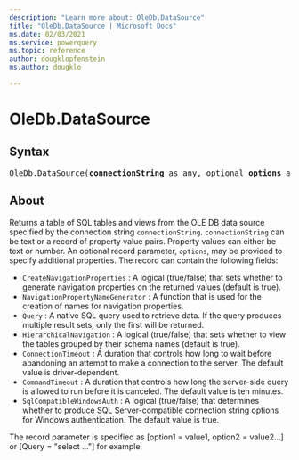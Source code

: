 ```yaml
---
description: "Learn more about: OleDb.DataSource"
title: "OleDb.DataSource | Microsoft Docs"
ms.date: 02/03/2021
ms.service: powerquery
ms.topic: reference
author: dougklopfenstein
ms.author: dougklo

---
```

# OleDb.DataSource

## Syntax

<pre>
OleDb.DataSource(<b>connectionString</b> as any, optional <b>options</b> as nullable record) as table
</pre>

## About
Returns a table of SQL tables and views from the OLE DB data source specified by the connection string `connectionString`. `connectionString` can be text or a record of property value pairs. Property values can either be text or number. An optional record parameter, `options`, may be provided to specify additional properties. The record can contain the following fields: 
*  `CreateNavigationProperties` : A logical (true/false) that sets whether to generate navigation properties on the returned values (default is true).
*  `NavigationPropertyNameGenerator` : A function that is used for the creation of names for navigation properties.
*  `Query` : A native SQL query used to retrieve data. If the query produces multiple result sets, only the first will be returned.
*  `HierarchicalNavigation` : A logical (true/false) that sets whether to view the tables grouped by their schema names (default is true).
*  `ConnectionTimeout` : A duration that controls how long to wait before abandoning an attempt to make a connection to the server. The default value is driver-dependent.
*  `CommandTimeout` : A duration that controls how long the server-side query is allowed to run before it is canceled. The default value is ten minutes.
*  `SqlCompatibleWindowsAuth` : A logical (true/false) that determines whether to produce SQL Server-compatible connection string options for Windows authentication. The default value is true.

 The record parameter is specified as [option1 = value1, option2 = value2...] or [Query = "select ..."] for example.
  
